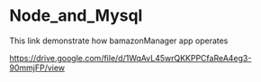 # Node_and_Mysql


This link demonstrate how  bamazonManager app operates

https://drive.google.com/file/d/1WqAvL45wrQKKPPCfaReA4eg3-90mmjFP/view

